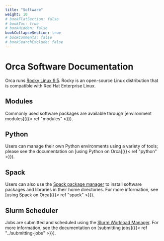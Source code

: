 ```yaml
---
title: "Software"
weight: 10
# bookFlatSection: false
# bookToc: true
# bookHidden: false
bookCollapseSection: true
# bookComments: false
# bookSearchExclude: false
---
```


# Orca Software Documentation

Orca runs [Rocky Linux 9.5](https://rockylinux.org).
Rocky is an open-source Linux distribution that is compatible with Red Hat Enterprise Linux.

## Modules

Commonly used software packages are available through [environment modules]({{< ref "modules" >}}).

## Python

Users can manage their own Python environments using a variety of tools; please see the documentation on [using Python on Orca]({{< ref "python" >}}).

## Spack

Users can also use the [Spack package manager](https://spack.io) to install software packages and libraries in their home directories.
For more information, see [using Spack on Orca]({{< ref "spack" >}}).

## Slurm Scheduler

Jobs are submitted and scheduled using the [Slurm Workload Manager](https://slurm.schedmd.com).
For more information, see the documentation on [submitting jobs]({{< ref "../submitting-jobs" >}}).
